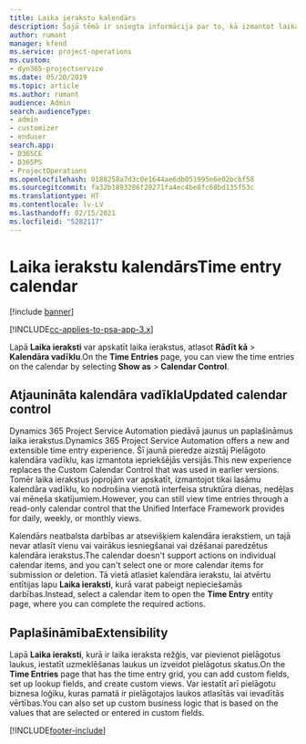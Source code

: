 ```yaml
---
title: Laika ierakstu kalendārs
description: Šajā tēmā ir sniegta informācija par to, kā izmantot laika ierakstu kalendāru.
author: rumant
manager: kfend
ms.service: project-operations
ms.custom:
- dyn365-projectservice
ms.date: 05/20/2019
ms.topic: article
ms.author: rumant
audience: Admin
search.audienceType:
- admin
- customizer
- enduser
search.app:
- D365CE
- D365PS
- ProjectOperations
ms.openlocfilehash: 0188258a7d3c0e1644ae6db051995e6e02bcbf58
ms.sourcegitcommit: fa32b1893286f20271fa4ec4be8fc68bd135f53c
ms.translationtype: HT
ms.contentlocale: lv-LV
ms.lasthandoff: 02/15/2021
ms.locfileid: "5282117"
---
```

# <a name="time-entry-calendar"></a><span data-ttu-id="a2c5e-103">Laika ierakstu kalendārs</span><span class="sxs-lookup"><span data-stu-id="a2c5e-103">Time entry calendar</span></span>

[!include [banner](../includes/psa-now-project-operations.md)]

[!INCLUDE[cc-applies-to-psa-app-3.x](../includes/cc-applies-to-psa-app-3x.md)]

<span data-ttu-id="a2c5e-104">Lapā **Laika ieraksti** var apskatīt laika ierakstus, atlasot **Rādīt kā** \> **Kalendāra vadīklu**.</span><span class="sxs-lookup"><span data-stu-id="a2c5e-104">On the **Time Entries** page, you can view the time entries on the calendar by selecting **Show as** \> **Calendar Control**.</span></span>

## <a name="updated-calendar-control"></a><span data-ttu-id="a2c5e-105">Atjaunināta kalendāra vadīkla</span><span class="sxs-lookup"><span data-stu-id="a2c5e-105">Updated calendar control</span></span>

<span data-ttu-id="a2c5e-106">Dynamics 365 Project Service Automation piedāvā jaunus un paplašināmus laika ierakstus.</span><span class="sxs-lookup"><span data-stu-id="a2c5e-106">Dynamics 365 Project Service Automation offers a new and extensible time entry experience.</span></span> <span data-ttu-id="a2c5e-107">Šī jaunā pieredze aizstāj Pielāgoto kalendāra vadīklu, kas izmantota iepriekšējās versijās.</span><span class="sxs-lookup"><span data-stu-id="a2c5e-107">This new experience replaces the Custom Calendar Control that was used in earlier versions.</span></span> <span data-ttu-id="a2c5e-108">Tomēr laika ierakstus joprojām var apskatīt, izmantojot tikai lasāmu kalendāra vadīklu, ko nodrošina vienotā interfeisa struktūra dienas, nedēļas vai mēneša skatījumiem.</span><span class="sxs-lookup"><span data-stu-id="a2c5e-108">However, you can still view time entries through a read-only calendar control that the Unified Interface Framework provides for daily, weekly, or monthly views.</span></span>

<span data-ttu-id="a2c5e-109">Kalendārs neatbalsta darbības ar atsevišķiem kalendāra ierakstiem, un tajā nevar atlasīt vienu vai vairākus iesniegšanai vai dzēšanai paredzētus kalendāra ierakstus.</span><span class="sxs-lookup"><span data-stu-id="a2c5e-109">The calendar doesn't support actions on individual calendar items, and you can't select one or more calendar items for submission or deletion.</span></span> <span data-ttu-id="a2c5e-110">Tā vietā atlasiet kalendāra ierakstu, lai atvērtu entītijas lapu **Laika ieraksti**, kurā varat pabeigt nepieciešamās darbības.</span><span class="sxs-lookup"><span data-stu-id="a2c5e-110">Instead, select a calendar item to open the **Time Entry** entity page, where you can complete the required actions.</span></span>

## <a name="extensibility"></a><span data-ttu-id="a2c5e-111">Paplašināmība</span><span class="sxs-lookup"><span data-stu-id="a2c5e-111">Extensibility</span></span>

<span data-ttu-id="a2c5e-112">Lapā **Laika ieraksti**, kurā ir laika ieraksta režģis, var pievienot pielāgotus laukus, iestatīt uzmeklēšanas laukus un izveidot pielāgotus skatus.</span><span class="sxs-lookup"><span data-stu-id="a2c5e-112">On the **Time Entries** page that has the time entry grid, you can add custom fields, set up lookup fields, and create custom views.</span></span> <span data-ttu-id="a2c5e-113">Var iestatīt arī pielāgotu biznesa loģiku, kuras pamatā ir pielāgotajos laukos atlasītās vai ievadītās vērtības.</span><span class="sxs-lookup"><span data-stu-id="a2c5e-113">You can also set up custom business logic that is based on the values that are selected or entered in custom fields.</span></span>


[!INCLUDE[footer-include](../includes/footer-banner.md)]